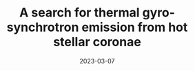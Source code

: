 ---
title: "A search for thermal gyro-synchrotron emission from hot stellar coronae"
type: "Invited, Transients Journal Club"
permalink: /talks/2022-03-07-thermal-gs
venue: "University of Arizona"
date: 2023-03-07
location: "Tuscon, AZ, USA"
# excerpt: 'This talk is about my research on radio stars.'
---